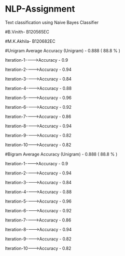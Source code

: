 # NLP-Assignment
Text classification using Naive Bayes Classifier


#B.Vinith- B120565EC 

#M.K.Akhila- B120682EC


#Unigram
Average Accuracy (Unigram) - 0.888 ( 88.8 % ) 

Iteration-1---->Accuracy - 0.9

Iteration-2---->Accuracy - 0.94

Iteration-3---->Accuracy - 0.84

Iteration-4---->Accuracy - 0.88

Iteration-5---->Accuracy - 0.96

Iteration-6---->Accuracy - 0.92

Iteration-7---->Accuracy - 0.86

Iteration-8---->Accuracy - 0.94

Iteration-9---->Accuracy - 0.82

Iteration-10--->Accuracy - 0.82


#Bigram
Average Accuracy (Unigram) - 0.888 ( 88.8 % ) 

Iteration-1---->Accuracy - 0.9

Iteration-2---->Accuracy - 0.94

Iteration-3---->Accuracy - 0.84

Iteration-4---->Accuracy - 0.88

Iteration-5---->Accuracy - 0.96

Iteration-6---->Accuracy - 0.92

Iteration-7---->Accuracy - 0.86

Iteration-8---->Accuracy - 0.94

Iteration-9---->Accuracy - 0.82

Iteration-10--->Accuracy - 0.82

